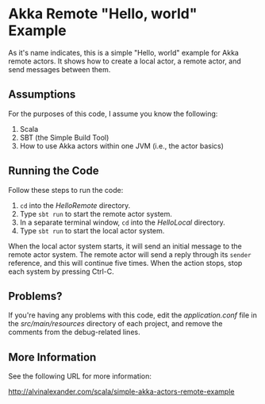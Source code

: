 Akka Remote "Hello, world" Example
==================================

As it's name indicates, this is a simple "Hello, world" example
for Akka remote actors. It shows how to create a local actor,
a remote actor, and send messages between them.

Assumptions
-----------

For the purposes of this code, I assume you know the following:

1. Scala
1. SBT (the Simple Build Tool)
1. How to use Akka actors within one JVM (i.e., the actor basics)

Running the Code
----------------

Follow these steps to run the code:

1. `cd` into the _HelloRemote_ directory.
1. Type `sbt run` to start the remote actor system.
1. In a separate terminal window, `cd` into the _HelloLocal_ directory.
1. Type `sbt run` to start the local actor system.

When the local actor system starts, it will send an initial message
to the remote actor system. The remote actor will send a reply through
its `sender` reference, and this will continue five times. When the
action stops, stop each system by pressing Ctrl-C.

Problems?
---------

If you're having any problems with this code, edit the _application.conf_
file in the _src/main/resources_ directory of each project, and remove the
comments from the debug-related lines.

More Information
----------------

See the following URL for more information:

http://alvinalexander.com/scala/simple-akka-actors-remote-example

